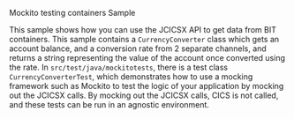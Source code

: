 Mockito testing containers Sample

This sample shows how you can use the JCICSX API to get data from BIT containers. 
This sample contains a `CurrencyConverter` class which gets an account balance, and a conversion rate from 2 separate channels, and returns a string representing the value of the account once converted using the rate. 
In `src/test/java/mockitotests`, there is a test class `CurrencyConverterTest`, which demonstrates how to use a mocking framework such as Mockito to test the logic of your application by mocking out the JCICSX calls. By mocking out the JCICSX calls, CICS is not called, and these tests can be run in an agnostic environment. 
